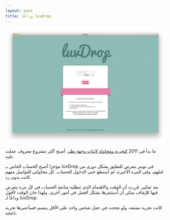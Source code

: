 ```yaml
---
layout: post
title: وداعًا luvDrop
---
```


<p  class="hero"><img src="/images/luvdrop.png" alt="luvDrop" /></p>

ما بدأ في 2011 [كتجربة ومحاولة لإثبات وجهة نظر](http://ahmad.io/2011/04/03/idea-to-web-in-48-hours/)، أصبح أكثر مشروع معروف عملت عليه.

مؤخرَا أصبح الحساب الخاص بـ luvDrop في تويتر يتعرض للتعليق بشكل دوري من قبلهم، وفي المرة الأخيرة، لم أستطع حتى الدخول للحساب. كل محاولتي للتواصل معهم 
كانت بدون رد.

بعد تفكير، قررت أن الوقت والاهتمام الذي تتطلبه متابعة الحساب في كل مرة يتعرض فيها للإيقاف يمكن أن أستثمرها بشكل أفضل في أمور أخرى، ولهذا حان الوقت لأقول وداعًا لـ luvDrop.

كانت تجربة ممتعة، ولو نجحت في جعل شخص واحد على الأقل يبتسم  فسأعتبرها تجربة ناجحة.
